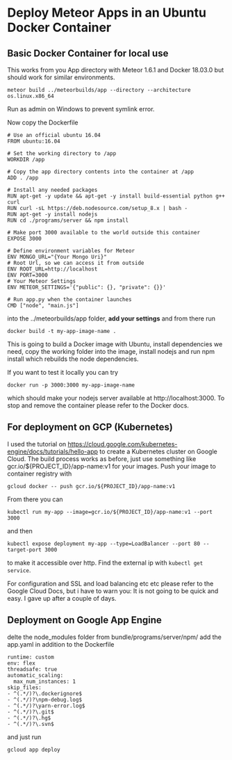 # Deploy Meteor Apps in an Ubuntu Docker Container

## Basic Docker Container for local use

This works from you App directory with Meteor 1.6.1 and Docker 18.03.0 but should work for similar environments.

`meteor build ../meteorbuilds/app --directory --architecture os.linux.x86_64`

Run as admin on Windows to prevent symlink error.

Now copy the Dockerfile

```
# Use an official ubuntu 16.04
FROM ubuntu:16.04

# Set the working directory to /app
WORKDIR /app

# Copy the app directory contents into the container at /app
ADD . /app

# Install any needed packages
RUN apt-get -y update && apt-get -y install build-essential python g++ curl
RUN curl -sL https://deb.nodesource.com/setup_8.x | bash -
RUN apt-get -y install nodejs
RUN cd ./programs/server && npm install

# Make port 3000 available to the world outside this container
EXPOSE 3000

# Define environment variables for Meteor
ENV MONGO_URL="{Your Mongo Uri}"
# Root Url, so we can access it from outside
ENV ROOT_URL=http://localhost
ENV PORT=3000
# Your Meteor Settings
ENV METEOR_SETTINGS='{"public": {}, "private": {}}'

# Run app.py when the container launches
CMD ["node", "main.js"]
```

into the ../meteorbuilds/app folder, **add your settings** and from there run

`docker build -t my-app-image-name .`

This is going to build a Docker image with Ubuntu, install dependencies we need, copy the working folder into the image, install nodejs and run npm install which rebuilds the node dependencies.

If you want to test it locally you can try

`docker run -p 3000:3000 my-app-image-name`

which should make your nodejs server available at http://localhost:3000. To stop and remove the container please refer to the Docker docs.

## For deployment on GCP (Kubernetes)

I used the tutorial on https://cloud.google.com/kubernetes-engine/docs/tutorials/hello-app to create a Kubernetes cluster on Google Cloud. The build process works as before, just use something like gcr.io/${PROJECT_ID}/app-name:v1 for your images.
Push your image to container registry with

`gcloud docker -- push gcr.io/${PROJECT_ID}/app-name:v1`

From there you can

`kubectl run my-app --image=gcr.io/${PROJECT_ID}/app-name:v1 --port 3000`

and then

`kubectl expose deployment my-app --type=LoadBalancer --port 80 --target-port 3000`

to make it accessible over http. Find the external ip with `kubectl get service`.

For configuration and SSL and load balancing etc etc please refer to the Google Cloud Docs, but i have to warn you: It is not going to be quick and easy. I gave up after a couple of days.

## Deployment on Google App Engine

delte the node_modules folder from bundle/programs/server/npm/
add the app.yaml in addition to the Dockerfile

```
runtime: custom
env: flex
threadsafe: true
automatic_scaling:
  max_num_instances: 1
skip_files:
- ^(.*/)?\.dockerignore$
- ^(.*/)?\npm-debug.log$
- ^(.*/)?\yarn-error.log$
- ^(.*/)?\.git$
- ^(.*/)?\.hg$
- ^(.*/)?\.svn$
```

and just run

`gcloud app deploy`
